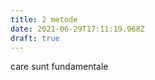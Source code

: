 ```yaml
---
title: 2 metode
date: 2021-06-29T17:11:19.968Z
draft: true
---
```

<head><script id="mcjs">!function(c,h,i,m,p){m=c.createElement(h),p=c.getElementsByTagName(h)[0],m.async=1,m.src=i,p.parentNode.insertBefore(m,p)}(document,"script","https://chimpstatic.com/mcjs-connected/js/users/8afc636eecb08cf316417c49f/b817fbf581165ad65046a3ee9.js");</script></head>

care sunt fundamentale